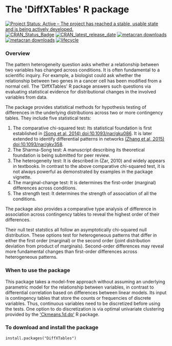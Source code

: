 The 'DiffXTables' R package
===============================

[![Project Status: Active – The project has reached a stable, usable state and is being actively developed.](https://www.repostatus.org/badges/latest/active.svg)](https://www.repostatus.org/#active)
[![CRAN_Status_Badge](https://www.r-pkg.org/badges/version/DiffXTables)](https://cran.r-project.org/package=DiffXTables)
[![CRAN_latest_release_date](https://www.r-pkg.org/badges/last-release/DiffXTables)](https://cran.r-project.org/package=DiffXTables)
[![metacran downloads](https://cranlogs.r-pkg.org/badges/DiffXTables)](https://cran.r-project.org/package=DiffXTables)
[![metacran downloads](https://cranlogs.r-pkg.org/badges/grand-total/DiffXTables)](https://cran.r-project.org/package=DiffXTables)
[![lifecycle](https://img.shields.io/badge/lifecycle-maturing-blue.svg)](https://www.tidyverse.org/lifecycle/#maturing)



### Overview

The pattern heterogeneity question asks whether a relationship between two variables has changed across conditions. It is often fundamental to a scientific inquiry. For example, a biologist could ask whether the relationship between two genes in a cancer cell has been modified from a normal cell. The 'DiffXTables' R package answers such questions via evaluating statistical evidence for distributional changes in the involved variables from data.

The package provides statistical methods for hypothesis testing of differences in the underlying distributions across two or more contingency tables. They include five statistical tests: 

1. The comparative chi-squared test: Its statistical foundation is first established in [(Song et al, 2014) <doi:10.1093/nar/gku086>](https://doi.org/10.1093/nar/gku086). It is later extended to identify differential patterns in networks [(Zhang et al, 2015) <doi:10.1093/nar/gkv358>](https://doi.org/10.1093/nar/gkv358).
2. The Sharma-Song test: A manuscript describing its theoretical foundation is being submitted for peer review.
3. The heterogeneity test: It is described in (Zar, 2010) and widely appears in textbooks. In contrast to the above comparative chi-squared test, it is not always powerful as demonstrated by examples in the package vignette.
4. The marginal-change test: It is determines the first-order (marginal) differences across conditions.
5. The strength test: It determines the strength of association of all the conditions.

The package also provides a comparative type analysis of difference in association across contingency tables to reveal the highest order of their differences. 

Their null test statstics all follow an asymptotically chi-squared null distribution. These options test for heterogeneous patterns that differ in either the first order (marginal) or the second order (joint distribution deviation from product of marginals). Second-order differences may reveal more fundamental changes than first-order differences across heterogeneous patterns.

### When to use the package

This package takes a model-free approach without assuming an underlying parametric model for the relationship between variables, in contrast to differential correlation based on differences between linear models. Its input is contingency tables that store the counts or frequencies of discrete variables. Thus, continuous variables need to be discretized before using the tests. One option to do discretization is via optimal univariate clustering provided by the ['Ckmeans.1d.dp'](https://cran.r-project.org/package=Ckmeans.1d.dp) R package.

### To download and install the package

```{r}
install.packages("DiffXTables")
```
